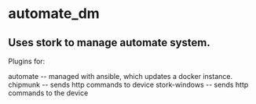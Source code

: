 # automate_dm

Uses stork to manage automate system.
-----------
Plugins for:

automate -- managed with ansible, which updates a docker instance. 
chipmunk -- sends http commands to device
stork-windows -- sends http commands to the device

